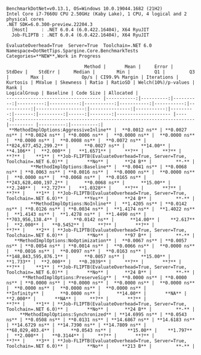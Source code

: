 
    BenchmarkDotNet=v0.13.1, OS=Windows 10.0.19044.1682 (21H2)
    Intel Core i7-7660U CPU 2.50GHz (Kaby Lake), 1 CPU, 4 logical and 2 physical cores
    .NET SDK=6.0.300-preview.22204.3
      [Host]     : .NET 6.0.4 (6.0.422.16404), X64 RyuJIT
      Job-FLIPTB : .NET 6.0.4 (6.0.422.16404), X64 RyuJIT

    EvaluateOverhead=True  Server=True  Toolchain=.NET 6.0  
    Namespace=DotNetTips.Spargine.Core.BenchmarkTests  Categories=**NEW**,Work in Progress  

                                 Method |       Mean |     Error |    StdDev |    StdErr |     Median |        Min |         Q1 |         Q3 |        Max |              Op/s | CI99.9% Margin | Iterations | Kurtosis | MValue | Skewness | Ratio | RatioSD | Welch(10%)/p-values | Rank |                                                       LogicalGroup | Baseline | Code Size | Allocated |
    ----------------------------------- |-----------:|----------:|----------:|----------:|-----------:|-----------:|-----------:|-----------:|-----------:|------------------:|---------------:|-----------:|---------:|-------:|---------:|------:|--------:|-------------------- |-----:|------------------------------------------------------------------- |--------- |----------:|----------:|
     **MethodImplOptions:AggressiveInline** |  **0.0012 ns** | **0.0027 ns** | **0.0024 ns** | **0.0006 ns** |  **0.0000 ns** |  **0.0000 ns** |  **0.0000 ns** |  **0.0008 ns** |  **0.0072 ns** | **824,677,452,299.2** |      **0.0027 ns** |      **14.00** |    **4.106** |  **2.000** |   **1.6571** |     **?** |       **?** |                   **?** |    **1** | **Job-FLIPTB(EvaluateOverhead=True, Server=True, Toolchain=.NET 6.0)** |       **No** |      **24 B** |         **-** |
             **MethodImplOptions:Baseline** |  **0.0041 ns** | **0.0068 ns** | **0.0063 ns** | **0.0016 ns** |  **0.0000 ns** |  **0.0000 ns** |  **0.0000 ns** |  **0.0068 ns** |  **0.0165 ns** | **243,628,400,197.2** |      **0.0068 ns** |      **15.00** |    **2.240** |  **2.727** |   **1.0328** |     **?** |       **?** |                   **?** |    **1** | **Job-FLIPTB(EvaluateOverhead=True, Server=True, Toolchain=.NET 6.0)** |      **Yes** |      **24 B** |         **-** |
             **MethodImplOptions:NoInline** |  **1.4205 ns** | **0.0142 ns** | **0.0126 ns** | **0.0034 ns** |  **1.4174 ns** |  **1.4022 ns** |  **1.4143 ns** |  **1.4278 ns** |  **1.4490 ns** |     **703,956,138.4** |      **0.0142 ns** |      **14.00** |    **2.617** |  **2.000** |   **0.5452** |     **?** |       **?** |                   **?** |    **2** | **Job-FLIPTB(EvaluateOverhead=True, Server=True, Toolchain=.NET 6.0)** |       **No** |      **97 B** |         **-** |
       **MethodImplOptions:NoOptimization** |  **0.0067 ns** | **0.0057 ns** | **0.0054 ns** | **0.0014 ns** |  **0.0066 ns** |  **0.0000 ns** |  **0.0016 ns** |  **0.0097 ns** |  **0.0163 ns** | **148,843,595,876.1** |      **0.0057 ns** |      **15.00** |    **1.733** |  **2.000** |   **0.2039** |     **?** |       **?** |                   **?** |    **1** | **Job-FLIPTB(EvaluateOverhead=True, Server=True, Toolchain=.NET 6.0)** |       **No** |      **24 B** |         **-** |
          **MethodImplOptions:PreserveSig** |  **0.0000 ns** | **0.0000 ns** | **0.0000 ns** | **0.0000 ns** |  **0.0000 ns** |  **0.0000 ns** |  **0.0000 ns** |  **0.0000 ns** |  **0.0000 ns** |          **Infinity** |      **0.0000 ns** |      **14.00** |       **NA** |  **2.000** |       **NA** |     **?** |       **?** |                   **?** |    **1** | **Job-FLIPTB(EvaluateOverhead=True, Server=True, Toolchain=.NET 6.0)** |       **No** |      **24 B** |         **-** |
         **MethodImplOptions:Synchronized** | **14.6995 ns** | **0.0543 ns** | **0.0508 ns** | **0.0131 ns** | **14.6867 ns** | **14.6183 ns** | **14.6729 ns** | **14.7390 ns** | **14.7809 ns** |      **68,029,403.4** |      **0.0543 ns** |      **15.00** |    **1.797** |  **2.000** |   **0.3144** |     **?** |       **?** |                   **?** |    **3** | **Job-FLIPTB(EvaluateOverhead=True, Server=True, Toolchain=.NET 6.0)** |       **No** |     **213 B** |         **-** |
